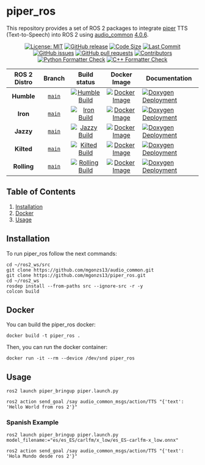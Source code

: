 # piper_ros

This repository provides a set of ROS 2 packages to integrate [piper](https://github.com/rhasspy/piper) TTS (Text-to-Speech) into ROS 2 using [audio_common](https://github.com/mgonzs13/audio_common) [4.0.6](https://github.com/mgonzs13/audio_common/releases/tag/4.0.6).

<div align="center">

[![License: MIT](https://img.shields.io/badge/GitHub-MIT-informational)](https://opensource.org/license/mit) [![GitHub release](https://img.shields.io/github/release/mgonzs13/piper_ros.svg)](https://github.com/mgonzs13/piper_ros/releases) [![Code Size](https://img.shields.io/github/languages/code-size/mgonzs13/piper_ros.svg?branch=main)](https://github.com/mgonzs13/piper_ros?branch=main) [![Last Commit](https://img.shields.io/github/last-commit/mgonzs13/piper_ros.svg)](https://github.com/mgonzs13/piper_ros/commits/main) [![GitHub issues](https://img.shields.io/github/issues/mgonzs13/piper_ros)](https://github.com/mgonzs13/piper_ros/issues) [![GitHub pull requests](https://img.shields.io/github/issues-pr/mgonzs13/piper_ros)](https://github.com/mgonzs13/piper_ros/pulls) [![Contributors](https://img.shields.io/github/contributors/mgonzs13/piper_ros.svg)](https://github.com/mgonzs13/piper_ros/graphs/contributors) [![Python Formatter Check](https://github.com/mgonzs13/piper_ros/actions/workflows/python-formatter.yml/badge.svg?branch=main)](https://github.com/mgonzs13/piper_ros/actions/workflows/python-formatter.yml?branch=main) [![C++ Formatter Check](https://github.com/mgonzs13/piper_ros/actions/workflows/cpp-formatter.yml/badge.svg?branch=main)](https://github.com/mgonzs13/piper_ros/actions/workflows/cpp-formatter.yml?branch=main)

| ROS 2 Distro |                          Branch                           |                                                                                                       Build status                                                                                                       |                                                                Docker Image                                                                | Documentation                                                                                                                                                  |
| :----------: | :-------------------------------------------------------: | :----------------------------------------------------------------------------------------------------------------------------------------------------------------------------------------------------------------------: | :----------------------------------------------------------------------------------------------------------------------------------------: | -------------------------------------------------------------------------------------------------------------------------------------------------------------- |
|  **Humble**  | [`main`](https://github.com/mgonzs13/piper_ros/tree/main) |  [![Humble Build](https://github.com/mgonzs13/piper_ros/actions/workflows/humble-docker-build.yml/badge.svg?branch=main)](https://github.com/mgonzs13/piper_ros/actions/workflows/humble-docker-build.yml?branch=main)   |  [![Docker Image](https://img.shields.io/badge/Docker%20Image%20-humble-blue)](https://hub.docker.com/r/mgons/piper_ros/tags?name=humble)  | [![Doxygen Deployment](https://github.com/mgonzs13/piper_ros/actions/workflows/doxygen-deployment.yml/badge.svg)](https://mgonzs13.github.io/piper_ros/latest) |
|   **Iron**   | [`main`](https://github.com/mgonzs13/piper_ros/tree/main) |     [![Iron Build](https://github.com/mgonzs13/piper_ros/actions/workflows/iron-docker-build.yml/badge.svg?branch=main)](https://github.com/mgonzs13/piper_ros/actions/workflows/iron-docker-build.yml?branch=main)      |    [![Docker Image](https://img.shields.io/badge/Docker%20Image%20-iron-blue)](https://hub.docker.com/r/mgons/piper_ros/tags?name=iron)    | [![Doxygen Deployment](https://github.com/mgonzs13/piper_ros/actions/workflows/doxygen-deployment.yml/badge.svg)](https://mgonzs13.github.io/piper_ros/latest) |
|  **Jazzy**   | [`main`](https://github.com/mgonzs13/piper_ros/tree/main) |    [![Jazzy Build](https://github.com/mgonzs13/piper_ros/actions/workflows/jazzy-docker-build.yml/badge.svg?branch=main)](https://github.com/mgonzs13/piper_ros/actions/workflows/jazzy-docker-build.yml?branch=main)    |   [![Docker Image](https://img.shields.io/badge/Docker%20Image%20-jazzy-blue)](https://hub.docker.com/r/mgons/piper_ros/tags?name=jazzy)   | [![Doxygen Deployment](https://github.com/mgonzs13/piper_ros/actions/workflows/doxygen-deployment.yml/badge.svg)](https://mgonzs13.github.io/piper_ros/latest) |
|  **Kilted**   | [`main`](https://github.com/mgonzs13/piper_ros/tree/main) |    [![Kilted Build](https://github.com/mgonzs13/piper_ros/actions/workflows/kilted-docker-build.yml/badge.svg?branch=main)](https://github.com/mgonzs13/piper_ros/actions/workflows/kilted-docker-build.yml?branch=main)    |   [![Docker Image](https://img.shields.io/badge/Docker%20Image%20-kilted-blue)](https://hub.docker.com/r/mgons/piper_ros/tags?name=kilted)   | [![Doxygen Deployment](https://github.com/mgonzs13/piper_ros/actions/workflows/doxygen-deployment.yml/badge.svg)](https://mgonzs13.github.io/piper_ros/latest) |
| **Rolling**  | [`main`](https://github.com/mgonzs13/piper_ros/tree/main) | [![Rolling Build](https://github.com/mgonzs13/piper_ros/actions/workflows/rolling-docker-build.yml/badge.svg?branch=main)](https://github.com/mgonzs13/piper_ros/actions/workflows/rolling-docker-build.yml?branch=main) | [![Docker Image](https://img.shields.io/badge/Docker%20Image%20-rolling-blue)](https://hub.docker.com/r/mgons/piper_ros/tags?name=rolling) | [![Doxygen Deployment](https://github.com/mgonzs13/piper_ros/actions/workflows/doxygen-deployment.yml/badge.svg)](https://mgonzs13.github.io/piper_ros/latest) |

</div>

## Table of Contents

1. [Installation](#installation)
2. [Docker](#docker)
3. [Usage](#usage)

## Installation

To run piper_ros follow the next commands:

```shell
cd ~/ros2_ws/src
git clone https://github.com/mgonzs13/audio_common.git
git clone https://github.com/mgonzs13/piper_ros.git
cd ~/ros2_ws
rosdep install --from-paths src --ignore-src -r -y
colcon build
```

## Docker

You can build the piper_ros docker:

```shell
docker build -t piper_ros .
```

Then, you can run the docker container:

```shell
docker run -it --rm --device /dev/snd piper_ros
```

## Usage

```shell
ros2 launch piper_bringup piper.launch.py
```

```shell
ros2 action send_goal /say audio_common_msgs/action/TTS "{'text': 'Hello World from ros 2'}"
```

### Spanish Example

```shell
ros2 launch piper_bringup piper.launch.py model_filename:="es/es_ES/carlfm/x_low/es_ES-carlfm-x_low.onnx"
```

```shell
ros2 action send_goal /say audio_common_msgs/action/TTS "{'text': 'Hola Mundo desde ros 2'}"
```
